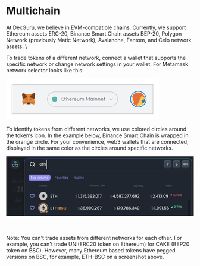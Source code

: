 # Multichain

At DexGuru, we believe in EVM-compatible chains. Currently, we support Ethereum assets ERC-20, Binance Smart Chain assets BEP-20, Polygon Network (previously Matic Network), Avalanche, Fantom, and Celo network assets. \


To trade tokens of a different network, connect a wallet that supports the specific network or change network settings in your wallet. For Metamask network selector looks like this:

![Metamask network selector](<../.gitbook/assets/image (14).png>)

To identify tokens from different networks, we use colored circles around the token’s icon. In the example below, Binance Smart Chain is wrapped in the orange circle. For your convenience, web3 wallets that are connected, displayed in the same color as the circles around specific networks.&#x20;

![Market Selector identifies BSC network with orange color](<../.gitbook/assets/image (16).png>)

\
\
Note: You can't trade assets from different networks for each other. For example,  you can't trade UNI(ERC20 token on Ethereum) for CAKE (BEP20 token on BSC). However, many Ethereum based tokens have pegged versions on BSC, for example, ETH-BSC on a screenshot above.
